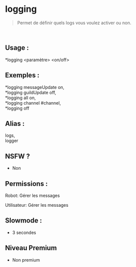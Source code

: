 # logging

> Permet de définir quels logs vous voulez activer ou non.

<br>

## Usage :

*logging <paramètre> <on/off>

## Exemples :

*logging messageUpdate on,
<br>*logging guildUpdate off,
<br>*logging all on,
<br>*logging channel #channel,
<br>*logging off

## Alias :

logs,
<br>logger

## NSFW ?

- Non

## Permissions :

Robot: Gérer les messages
<br>

Utilisateur: Gérer les messages

## Slowmode :

- 3 secondes

## Niveau Premium

- Non premium